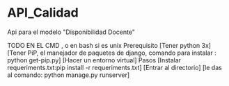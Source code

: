 # API_Calidad
Api para el modelo "Disponibilidad Docente"

TODO EN EL CMD , o en bash si es unix Prerequisito [Tener python 3x] [Tener PiP, el manejador de paquetes de django, comando para instalar : python get-pip.py] [Hacer un entorno virtual] Pasos [Instalar requeriments.txt:pip install -r requeriments.txt] [Entrar al directorio] [le das al comando: python manage.py runserver]
